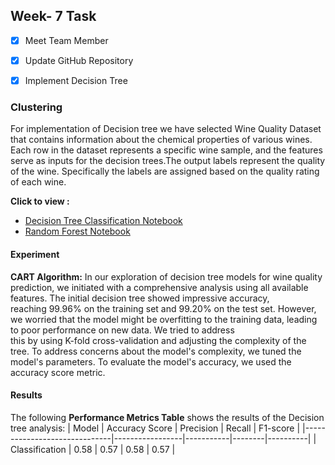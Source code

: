 ## Week- 7 Task
- [x] Meet Team Member 
- [x] Update GitHub Repository 
- [x] Implement Decision Tree



### Clustering 
For implementation of Decision tree we have selected Wine Quality Dataset that contains information about the chemical properties of various wines. Each row in the dataset represents a specific wine sample, and the features serve as inputs for the decision trees.The output labels represent the quality of the wine. Specifically the labels are assigned based on the quality rating of each wine.

**Click to view :**
  - [Decision Tree Classification Notebook](https://github.com/dmml-heriot-watt/group-coursework-dmml_cw/blob/main/notebooks/DecisionTreePara.ipynb) 
  - [Random Forest Notebook](https://github.com/dmml-heriot-watt/group-coursework-dmml_cw/blob/main/notebooks/DecisionTreeQuality.ipynb)

#### Experiment

**CART Algorithm:**
    In our exploration of decision tree models for wine quality prediction, we initiated with a comprehensive analysis using all available features. The initial decision tree showed impressive accuracy,     
    reaching 99.96% on the training set and 99.20% on the test set. However, we worried that the model might be overfitting to the training data, leading to poor performance on new data. We tried to address     
    this by using K-fold cross-validation and adjusting the complexity of the tree. To address concerns about the model's complexity, we tuned the model's parameters. To evaluate the model's accuracy, we used the accuracy score metric.
 	
#### Results
The following **Performance Metrics Table** shows the results of the Decision tree analysis:
| Model                        | Accuracy Score | Precision | Recall | F1-score |
|------------------------------|-----------------|-----------|--------|----------|
| Classification        |      0.58      |    0.57    |   0.58  |   0.57    |
	

